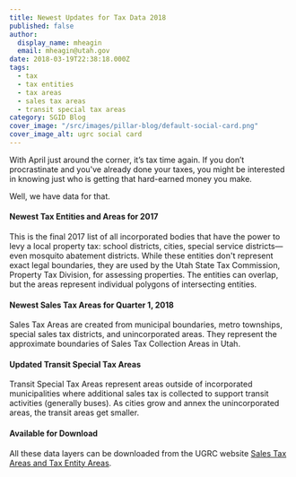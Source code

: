 ```yaml
---
title: Newest Updates for Tax Data 2018
published: false
author:
  display_name: mheagin
  email: mheagin@utah.gov
date: 2018-03-19T22:38:18.000Z
tags:
  - tax
  - tax entities
  - tax areas
  - sales tax areas
  - transit special tax areas
category: SGID Blog
cover_image: "/src/images/pillar-blog/default-social-card.png"
cover_image_alt: ugrc social card
---
```


With April just around the corner, it’s tax time again. If you don’t procrastinate and you've already done your taxes, you might be interested in knowing just who is getting that hard-earned money you make.

Well, we have data for that.

#### Newest Tax Entities and Areas for 2017

This is the final 2017 list of all incorporated bodies that have the power to levy a local property tax: school districts, cities, special service districts&mdash;even mosquito abatement districts. While these entities don't represent exact legal boundaries, they are used by the Utah State Tax Commission, Property Tax Division, for assessing properties. The entities can overlap, but the areas represent individual polygons of intersecting entities.

#### Newest Sales Tax Areas for Quarter 1, 2018

Sales Tax Areas are created from municipal boundaries, metro townships, special sales tax districts, and unincorporated areas. They represent the approximate boundaries of Sales Tax Collection Areas in Utah.

#### Updated Transit Special Tax Areas

Transit Special Tax Areas represent areas outside of incorporated municipalities where additional sales tax is collected to support transit activities (generally buses). As cities grow and annex the unincorporated areas, the transit areas get smaller.

#### Available for Download

All these data layers can be downloaded from the UGRC website [Sales Tax Areas and Tax Entity Areas](/products/sgid/taxing-areas).

